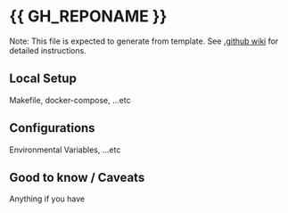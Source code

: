 # {{ GH_REPONAME }}
Note: This file is expected to generate from template. See [.github wiki](https://github.com/hwakabh/.github/wiki) for detailed instructions.

<!-- *** -->
## Local Setup
Makefile, docker-compose, ...etc

<!-- *** -->
## Configurations
Environmental Variables, ...etc

<!-- *** -->
## Good to know / Caveats
Anything if you have
